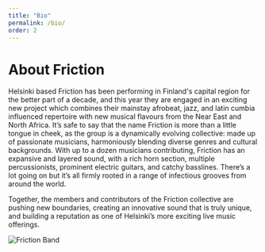 ```yaml
---
title: "Bio"
permalink: /bio/
order: 2
---
```


# About Friction

Helsinki based Friction has been performing in Finland's capital region for the better part of a decade, and this year they are engaged in an exciting new project which combines their mainstay afrobeat, jazz, and latin cumbia influenced repertoire with new musical flavours from the Near East and North Africa.
It’s safe to say that the name Friction is more than a little tongue in cheek, as the group is a dynamically evolving collective: made up of passionate musicians, harmoniously blending diverse genres and cultural backgrounds. With up to a dozen musicians contributing, Friction has an expansive and layered sound, with a rich horn section, multiple percussionists, prominent electric guitars, and catchy basslines. There’s a lot going on but it’s all firmly rooted in a range of infectious grooves from around the world.

Together, the members and contributors of the Friction collective are pushing new boundaries, creating an innovative sound that is truly unique, and building a reputation as one of Helsinki’s more exciting live music offerings.

![](/media/images/friction-about.jpg "Friction Band")

